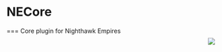 # NECore
===
<img hspace='25' vspace='25' align="right" src="https://avatars0.githubusercontent.com/u/12069412?s=200&v=4">
Core plugin for Nighthawk Empires
